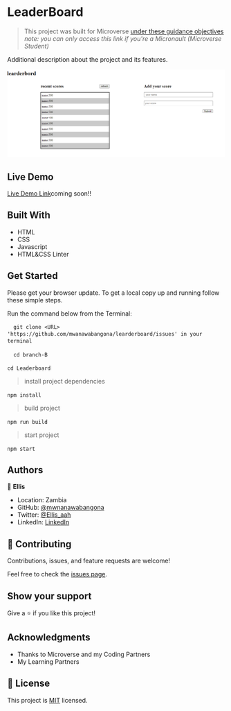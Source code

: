 # LeaderBoard

> This project was built for Microverse [under these guidance objectives](https://github.com/microverseinc/curriculum-javascript/blob/main/leaderboard/sneak_peek.md)
> _note: you can only access this link if you're a Micronault (Microverse Student)_

Additional description about the project and its features.



![screenshot](./src/img/ld.png)

 

## Live Demo

[Live Demo Link](/)coming soon!!
 
## Built With

- HTML
- CSS
- Javascript
- HTML&CSS Linter

## Get Started

Please get your browser update.
To get a local copy up and running follow these simple steps.

Run the command below from the Terminal:

      git clone <URL> 'https://github.com/mwanawabangona/learderboard/issues' in your terminal

	  cd branch-B

	 
  ```cd Leaderboard```

> install project dependencies

  ```npm install```

> build project

  ```npm run build```

> start project

  ```npm start```




## Authors

👤 **Ellis**

- Location: Zambia
- GitHub: [@mwnanawabangona](https://github.com/mwanawabangona)
- Twitter: [@Ellis_aah](https://twitter.com/Ellis-aah)
- LinkedIn: [LinkedIn](https://www.linkedin.com/)


## 🤝 Contributing

Contributions, issues, and feature requests are welcome!

Feel free to check the [issues page](https://github.com/mwanawabangona/learderbord/issues).

## Show your support

Give a ⭐️ if you like this project!

## Acknowledgments

- Thanks to Microverse and my Coding Partners
- My Learning Partners
## 📝 License

This project is [MIT](./MIT.md) licensed.
